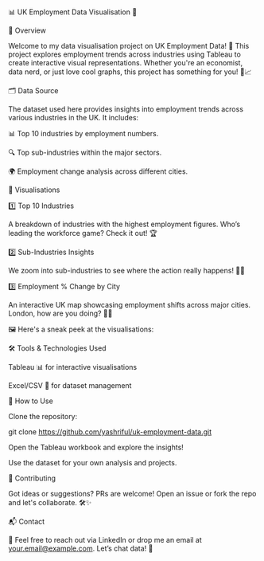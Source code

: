 📊 UK Employment Data Visualisation 🚀



📌 Overview

Welcome to my data visualisation project on UK Employment Data! 🎉 This project explores employment trends across industries using Tableau to create interactive visual representations. Whether you're an economist, data nerd, or just love cool graphs, this project has something for you! 🧐📈

🗂 Data Source

The dataset used here provides insights into employment trends across various industries in the UK. It includes:

📊 Top 10 industries by employment numbers.

🔍 Top sub-industries within the major sectors.

🌍 Employment change analysis across different cities.

🎨 Visualisations

1️⃣ Top 10 Industries

A breakdown of industries with the highest employment figures. Who’s leading the workforce game? Check it out! 🏆

2️⃣ Sub-Industries Insights

We zoom into sub-industries to see where the action really happens! 🔎💼

3️⃣ Employment % Change by City

An interactive UK map showcasing employment shifts across major cities. London, how are you doing? 🌆📍

🖼️ Here's a sneak peek at the visualisations:


🛠️ Tools & Technologies Used

Tableau 📊 for interactive visualisations

Excel/CSV 📜 for dataset management

🚀 How to Use

Clone the repository:

git clone https://github.com/yashriful/uk-employment-data.git

Open the Tableau workbook and explore the insights!

Use the dataset for your own analysis and projects.

🤝 Contributing

Got ideas or suggestions? PRs are welcome! Open an issue or fork the repo and let's collaborate. 🛠️✨

📬 Contact

📧 Feel free to reach out via LinkedIn or drop me an email at your.email@example.com. Let’s chat data! 💬

